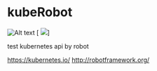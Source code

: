 # kubeRobot


![Alt text](https://github.com/valdemarpavesi/kubeRobot/kuberobot.png?raw=true "Optional Title")
[ ![](https://github.com/valdemarpavesi/kubeRobot/kuberobot.png)]

test kubernetes api by robot

https://kubernetes.io/
http://robotframework.org/


